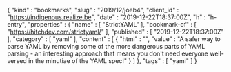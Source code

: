 {
  "kind" : "bookmarks",
  "slug" : "2019/12/joeb4",
  "client_id" : "https://indigenous.realize.be",
  "date" : "2019-12-22T18:37:00Z",
  "h" : "h-entry",
  "properties" : {
    "name" : [ "StrictYAML" ],
    "bookmark-of" : [ "https://hitchdev.com/strictyaml/" ],
    "published" : [ "2019-12-22T18:37:00Z" ],
    "category" : [ "yaml" ],
    "content" : [ {
      "html" : "",
      "value" : "A safer way to parse YAML by removing some of the more dangerous parts of YAML parsing - an interesting approach that means you don't need everyone well-versed in the minutiae of the YAML spec!"
    } ]
  },
  "tags" : [ "yaml" ]
}
